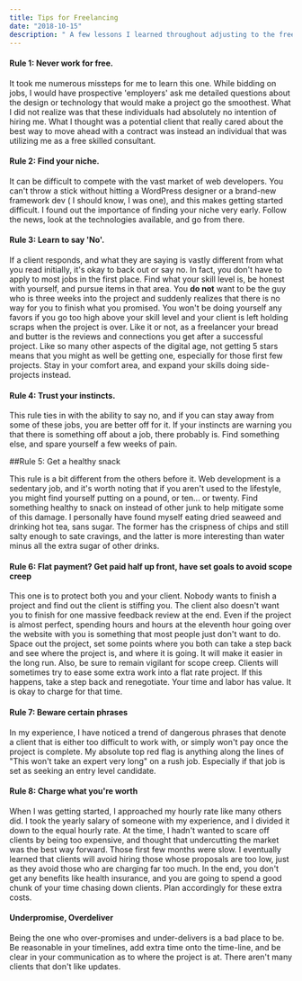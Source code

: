 ```yaml
---
title: Tips for Freelancing
date: "2018-10-15"
description: " A few lessons I learned throughout adjusting to the freelance lifestyle"
---
```


#### Rule 1: Never work for free.

It took me numerous missteps for me to learn this one. While bidding on jobs, I would have prospective 'employers' ask me detailed questions about the design or technology that would make a project go the smoothest. What I did not realize was that these individuals had absolutely no intention of hiring me. What I thought was a potential client that really cared about the best way to move ahead with a contract was instead an individual that was utilizing me as a free skilled consultant.

#### Rule 2: Find your niche.

It can be difficult to compete with the vast market of web developers. You can't throw a stick without hitting a WordPress designer or a brand-new framework dev ( I should know, I was one), and this makes getting started difficult. I found out the importance of finding your niche very early. Follow the news, look at the technologies available, and go from there.

#### Rule 3: Learn to say 'No'.

If a client responds, and what they are saying is vastly different from what you read initially, it's okay to back out or say no. In fact, you don't have to apply to most jobs in the first place. Find what your skill level is, be honest with yourself, and pursue items in that area. You **do not** want to be the guy who is three weeks into the project and suddenly realizes that there is no way for you to finish what you promised. You won't be doing yourself any favors if you go too high above your skill level and your client is left holding scraps when the project is over. Like it or not, as a freelancer your bread and butter is the reviews and connections you get after a successful project. Like so many other aspects of the digital age, not getting 5 stars means that you might as well be getting one, especially for those first few projects. Stay in your comfort area, and expand your skills doing side-projects instead.

#### Rule 4: Trust your instincts.

This rule ties in with the ability to say no, and if you can stay away from some of these jobs, you are better off for it. If your instincts are warning you that there is something off about a job, there probably is. Find something else, and spare yourself a few weeks of pain.

##Rule 5: Get a healthy snack

This rule is a bit different from the others before it. Web development is a sedentary job, and it's worth noting that if you aren't used to the lifestyle, you might find yourself putting on a pound, or ten... or twenty. Find something healthy to snack on instead of other junk to help mitigate some of this damage. I personally have found myself eating dried seaweed and drinking hot tea, sans sugar. The former has the crispness of chips and still salty enough to sate cravings, and the latter is more interesting than water minus all the extra sugar of other drinks.

#### Rule 6: Flat payment? Get paid half up front, have set goals to avoid scope creep

This one is to protect both you and your client. Nobody wants to finish a project and find out the client is stiffing you. The client also doesn't want you to finish for one massive feedback review at the end. Even if the project is almost perfect, spending hours and hours at the eleventh hour going over the website with you is something that most people just don't want to do. Space out the project, set some points where you both can take a step back and see where the project is, and where it is going. It will make it easier in the long run. Also, be sure to remain vigilant for scope creep. Clients will sometimes try to ease some extra work into a flat rate project. If this happens, take a step back and renegotiate. Your time and labor has value. It is okay to charge for that time.

#### Rule 7: Beware certain phrases

In my experience, I have noticed a trend of dangerous phrases that denote a client that is either too difficult to work with, or simply won't pay once the project is complete. My absolute top red flag is anything along the lines of "This won't take an expert very long" on a rush job. Especially if that job is set as seeking an entry level candidate.

#### Rule 8: Charge what you're worth

When I was getting started, I approached my hourly rate like many others did. I took the yearly salary of someone with my experience, and I divided it down to the equal hourly rate. At the time, I hadn't wanted to scare off clients by being too expensive, and thought that undercutting the market was the best way forward. Those first few months were slow. I eventually learned that clients will avoid hiring those whose proposals are too low, just as they avoid those who are charging far too much. In the end, you don't get any benefits like health insurance, and you are going to spend a good chunk of your time chasing down clients. Plan accordingly for these extra costs.

#### Underpromise, Overdeliver

Being the one who over-promises and under-delivers is a bad place to be. Be reasonable in your timelines, add extra time onto the time-line, and be clear in your communication as to where the project is at. There aren't many clients that don't like updates.
